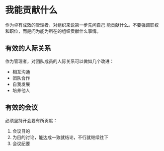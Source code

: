 # 我能贡献什么

作为卓有成效的管理者，对组织来说第一步先问自己 能贡献什么。不要强调职权和职位，而是问为能为所在的组织贡献什么事情。

## 有效的人际关系

作为管理者，对团队成员的人际关系可以做如几个改进：

- 相互沟通
- 团队合作
- 自我发展
- 培养他人

## 有效的会议
必须坚持开会要有所贡献：

1. 会议目的
2. 为目的讨论，能达成一致就结论，不行就继续往下
3. 会议纪要
